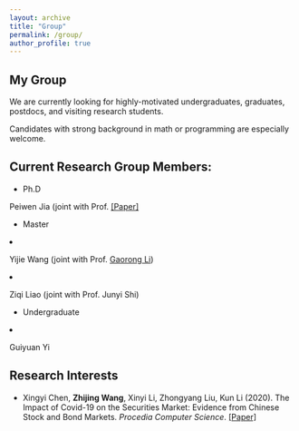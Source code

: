 ```yaml
---
layout: archive
title: "Group"
permalink: /group/
author_profile: true
---
```


**My Group**
------
We are currently looking for highly-motivated undergraduates, graduates, postdocs, and visiting research students.

Candidates with strong background in math or programming are especially welcome.



**Current Research Group Members:**
------
 * Ph.D

Peiwen Jia (joint with Prof. [[Paper]](https://www.gsm.pku.edu.cn/faculty/sxj/)

 * Master
  <li><p>Yijie Wang (joint with Prof. <a href="https://stat.bnu.edu.cn/zwjl/247617.htm">Gaorong Li</a>)
  <li><p>Ziqi Liao (joint with Prof. Junyi Shi)

 * Undergraduate
  <li><p>Guiyuan Yi </p>

Research Interests
------

* Xingyi Chen, **Zhijing Wang**, Xinyi Li, Zhongyang Liu, Kun Li (2020). The Impact of Covid-19 on the Securities Market: Evidence from Chinese Stock and Bond Markets. *Procedia Computer Science*.
[[Paper]](https://www.sciencedirect.com/science/article/pii/S1877050921008589)

